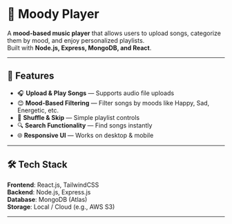 # 🎵 Moody Player

A **mood-based music player** that allows users to upload songs, categorize them by mood, and enjoy personalized playlists.  
Built with **Node.js, Express, MongoDB, and React**.

---

## 🚀 Features
- 🎧 **Upload & Play Songs** — Supports audio file uploads
- 😊 **Mood-Based Filtering** — Filter songs by moods like Happy, Sad, Energetic, etc.
- 🔄 **Shuffle & Skip** — Simple playlist controls
- 🔍 **Search Functionality** — Find songs instantly
- 🌐 **Responsive UI** — Works on desktop & mobile

---

## 🛠️ Tech Stack
**Frontend**: React.js, TailwindCSS  
**Backend**: Node.js, Express.js  
**Database**: MongoDB (Atlas)  
**Storage**: Local / Cloud (e.g., AWS S3)

---


